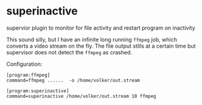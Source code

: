 # superinactive
supervior plugin to monitor for file activity and restart program on inactivity

This sound silly, but I have an infinite long running `ffmpeg` job, which converts a video stream on the fly.
The file output stills at a certain time but supervisor does not detect the `ffmpeg` as crashed.




Configuration:

    [program:ffmpeg]
    command=ffmpeg ......  -o /home/volker/out.stream

    [program:superinactive]
    command=superinactive /home/volker/out.stream 10 ffmpeg



